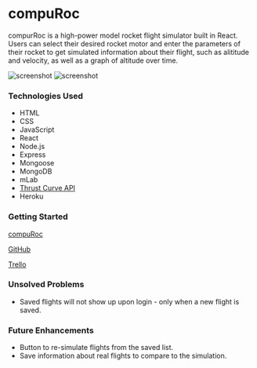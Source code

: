 # compuRoc
  compurRoc is a high-power model rocket flight simulator built in React. Users can select their desired rocket motor and enter the parameters of their rocket to get simulated information about their flight, such as alititude and velocity, as well as a graph of altitude over time.

  ![screenshot](https://i.imgur.com/54yOVRe.png)
  ![screenshot](https://i.imgur.com/QXK4tYx.png)

  ### Technologies Used
  - HTML
  - CSS
  - JavaScript
  - React
  - Node.js
  - Express
  - Mongoose
  - MongoDB
  - mLab
  - [Thrust Curve API](http://www.thrustcurve.org/searchapi.shtml)
  - Heroku

  ### Getting Started
  [compuRoc](https://compuroc.herokuapp.com/)

  [GitHub](https://github.com/lyzengar/compuroc)

  [Trello](https://trello.com/b/bKpE1HUi/compuroc)

  ### Unsolved Problems
  - Saved flights will not show up upon login - only when a new flight is saved.

  ### Future Enhancements
  - Button to re-simulate flights from the saved list.
  - Save information about real flights to compare to the simulation.